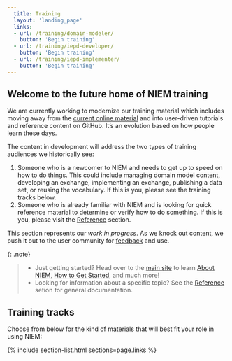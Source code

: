 ```yaml
---
  title: Training
  layout: 'landing_page'
  links:
  - url: /training/domain-modeler/
    button: 'Begin training'
  - url: /training/iepd-developer/
    button: 'Begin training'
  - url: /training/iepd-implementer/
    button: 'Begin training'
---
```


## Welcome to the future home of NIEM training

We are currently working to modernize our training material which includes moving away from the [current online material](https://niem.gov/training) and into user-driven tutorials and reference content on GitHub. It’s an evolution based on how people learn these days.

The content in development will address the two types of training audiences we historically see:

1. Someone who is a newcomer to NIEM and needs to get up to speed on how to do things. This could include managing domain model content, developing an exchange, implementing an exchange, publishing a data set, or reusing the vocabulary. If this is you, please see the training tracks below.
2. Someone who is already familiar with NIEM and is looking for quick reference material to determine or verify how to do something. If this is you, please visit the [Reference](/reference/) section.

This section represents our *work in progress*. As we knock out content, we push it out to the user community for [feedback](https://github.com/NIEM/NIEM.github.io/issues) and use.

{: .note}
>
>- Just getting started?  Head over to the [main site](https://www.niem.gov) to learn [About NIEM](https://www.niem.gov/about-niem), [How to Get Started](https://www.niem.gov/getting-started), and much more!
>- Looking for information about a specific topic?  See the [Reference](/reference/) setion for general documentation.

## Training tracks

Choose from below for the kind of materials that will best fit your role in using NIEM:

{% include section-list.html sections=page.links %}

